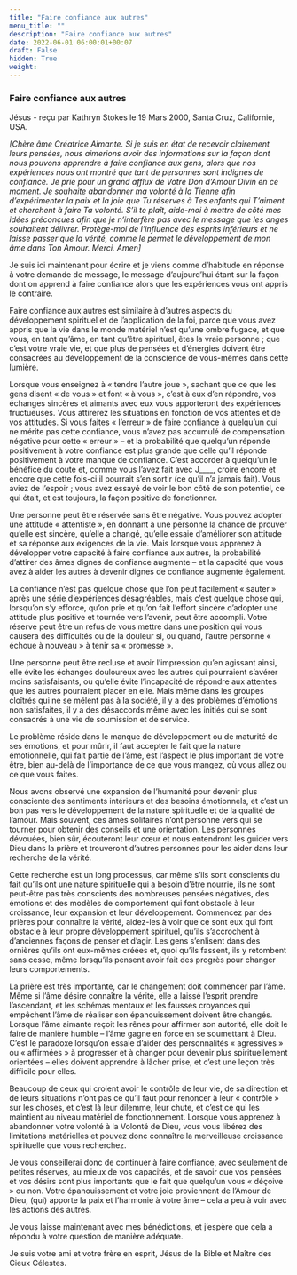 ```yaml
---
title: "Faire confiance aux autres"
menu_title: ""
description: "Faire confiance aux autres"
date: 2022-06-01 06:00:01+00:07
draft: False
hidden: True
weight:
---
```

### Faire confiance aux autres

Jésus - reçu par Kathryn Stokes le 19 Mars 2000, Santa Cruz, Californie, USA.

*[Chère âme Créatrice Aimante. Si je suis en état de recevoir clairement leurs pensées, nous aimerions avoir des informations sur la façon dont nous pouvons apprendre à faire confiance aux gens, alors que nos expériences nous ont montré que tant de personnes sont indignes de confiance. Je prie pour un grand afflux de Votre Don d’Amour Divin en ce moment. Je souhaite abandonner ma volonté à la Tienne afin d’expérimenter la paix et la joie que Tu réserves à Tes enfants qui T’aiment et cherchent à faire Ta volonté. S’il te plaît, aide-moi à mettre de côté mes idées préconçues afin que je n’interfère pas avec le message que les anges souhaitent délivrer. Protège-moi de l’influence des esprits inférieurs et ne laisse passer que la vérité, comme le permet le développement de mon âme dans Ton Amour. Merci. Amen]*

Je suis ici maintenant pour écrire et je viens comme d’habitude en réponse à votre demande de message, le message d’aujourd’hui étant sur la façon dont on apprend à faire confiance alors que les expériences vous ont appris le contraire.

Faire confiance aux autres est similaire à d’autres aspects du développement spirituel et de l’application de la foi, parce que vous avez appris que la vie dans le monde matériel n’est qu’une ombre fugace, et que vous, en tant qu’âme, en tant qu’être spirituel, êtes la vraie personne ; que c’est votre vraie vie, et que plus de pensées et d’énergies doivent être consacrées au développement de la conscience de vous-mêmes dans cette lumière.

Lorsque vous enseignez à « tendre l’autre joue », sachant que ce que les gens disent « de vous » et font « à vous », c’est à eux d’en répondre, vos échanges sincères et aimants avec eux vous apporteront des expériences fructueuses. Vous attirerez les situations en fonction de vos attentes et de vos attitudes. Si vous faites « l’erreur » de faire confiance à quelqu’un qui ne mérite pas cette confiance, vous n’avez pas accumulé de compensation négative pour cette « erreur » – et la probabilité que quelqu’un réponde positivement à votre confiance est plus grande que celle qu’il réponde positivement à votre manque de confiance. C’est accorder à quelqu’un le bénéfice du doute et, comme vous l’avez fait avec J____, croire encore et encore que cette fois-ci il pourrait s’en sortir (ce qu’il n’a jamais fait). Vous aviez de l’espoir ; vous avez essayé de voir le bon côté de son potentiel, ce qui était, et est toujours, la façon positive de fonctionner.

Une personne peut être réservée sans être négative. Vous pouvez adopter une attitude « attentiste », en donnant à une personne la chance de prouver qu’elle est sincère, qu’elle a changé, qu’elle essaie d’améliorer son attitude et sa réponse aux exigences de la vie. Mais lorsque vous apprenez à développer votre capacité à faire confiance aux autres, la probabilité d’attirer des âmes dignes de confiance augmente – et la capacité que vous avez à aider les autres à devenir dignes de confiance augmente également.

La confiance n’est pas quelque chose que l’on peut facilement « sauter » après une série d’expériences désagréables, mais c’est quelque chose qui, lorsqu’on s’y efforce, qu’on prie et qu’on fait l’effort sincère d’adopter une attitude plus positive et tournée vers l’avenir, peut être accompli. Votre réserve peut être un refus de vous mettre dans une position qui vous causera des difficultés ou de la douleur si, ou quand, l’autre personne « échoue à nouveau » à tenir sa « promesse ».

Une personne peut être recluse et avoir l’impression qu’en agissant ainsi, elle évite les échanges douloureux avec les autres qui pourraient s’avérer moins satisfaisants, ou qu’elle évite l’incapacité de répondre aux attentes que les autres pourraient placer en elle. Mais même dans les groupes cloîtrés qui ne se mêlent pas à la société, il y a des problèmes d’émotions non satisfaites, il y a des désaccords même avec les initiés qui se sont consacrés à une vie de soumission et de service.

Le problème réside dans le manque de développement ou de maturité de ses émotions, et pour mûrir, il faut accepter le fait que la nature émotionnelle, qui fait partie de l’âme, est l’aspect le plus important de votre être, bien au-delà de l’importance de ce que vous mangez, où vous allez ou ce que vous faites.

Nous avons observé une expansion de l’humanité pour devenir plus consciente des sentiments intérieurs et des besoins émotionnels, et c’est un bon pas vers le développement de la nature spirituelle et de la qualité de l’amour. Mais souvent, ces âmes solitaires n’ont personne vers qui se tourner pour obtenir des conseils et une orientation. Les personnes dévouées, bien sûr, écouteront leur cœur et nous entendront les guider vers Dieu dans la prière et trouveront d’autres personnes pour les aider dans leur recherche de la vérité.

Cette recherche est un long processus, car même s’ils sont conscients du fait qu’ils ont une nature spirituelle qui a besoin d’être nourrie, ils ne sont peut-être pas très conscients des nombreuses pensées négatives, des émotions et des modèles de comportement qui font obstacle à leur croissance, leur expansion et leur développement. Commencez par des prières pour connaître la vérité, aidez-les à voir que ce sont eux qui font obstacle à leur propre développement spirituel, qu’ils s’accrochent à d’anciennes façons de penser et d’agir. Les gens s’enlisent dans des ornières qu’ils ont eux-mêmes créées et, quoi qu’ils fassent, ils y retombent sans cesse, même lorsqu’ils pensent avoir fait des progrès pour changer leurs comportements.

La prière est très importante, car le changement doit commencer par l’âme. Même si l’âme désire connaître la vérité, elle a laissé l’esprit prendre l’ascendant, et les schémas mentaux et les fausses croyances qui empêchent l’âme de réaliser son épanouissement doivent être changés. Lorsque l’âme aimante reçoit les rênes pour affirmer son autorité, elle doit le faire de manière humble – l’âme gagne en force en se soumettant à Dieu. C’est le paradoxe lorsqu’on essaie d’aider des personnalités « agressives » ou « affirmées » à progresser et à changer pour devenir plus spirituellement orientées – elles doivent apprendre à lâcher prise, et c’est une leçon très difficile pour elles.

Beaucoup de ceux qui croient avoir le contrôle de leur vie, de sa direction et de leurs situations n’ont pas ce qu’il faut pour renoncer à leur « contrôle » sur les choses, et c’est là leur dilemme, leur chute, et c’est ce qui les maintient au niveau matériel de fonctionnement. Lorsque vous apprenez à abandonner votre volonté à la Volonté de Dieu, vous vous libérez des limitations matérielles et pouvez donc connaître la merveilleuse croissance spirituelle que vous recherchez.

Je vous conseillerai donc de continuer à faire confiance, avec seulement de petites réserves, au mieux de vos capacités, et de savoir que vos pensées et vos désirs sont plus importants que le fait que quelqu’un vous « déçoive » ou non. Votre épanouissement et votre joie proviennent de l’Amour de Dieu, (qui) apporte la paix et l’harmonie à votre âme – cela a peu à voir avec les actions des autres.

Je vous laisse maintenant avec mes bénédictions, et j’espère que cela a répondu à votre question de manière adéquate.

Je suis votre ami et votre frère en esprit, Jésus de la Bible et Maître des Cieux Célestes.
